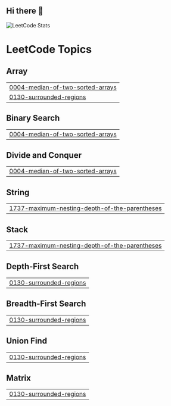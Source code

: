 ## Hi there 👋
![LeetCode Stats](https://leetcard.jacoblin.cool/shreya01082006)

<!--
**shreyasrivastava0782/shreyasrivastava0782** is a ✨ _special_ ✨ repository because its `README.md` (this file) appears on your GitHub profile.

![LeetCode Stats](https://leetcard.jacoblin.cool/shreya01082006)



Here are some ideas to get you started:

- 🔭 I’m currently working on ...
- 🌱 I’m currently learning ...
- 👯 I’m looking to collaborate on ...
- 🤔 I’m looking for help with ...
- 💬 Ask me about ...
- 📫 How to reach me: ...
- 😄 Pronouns: ...
- ⚡ Fun fact: ...
-->

<!---LeetCode Topics Start-->
# LeetCode Topics
## Array
|  |
| ------- |
| [0004-median-of-two-sorted-arrays](https://github.com/shreyasrivastava0782/shreyasrivastava0782/tree/master/0004-median-of-two-sorted-arrays) |
| [0130-surrounded-regions](https://github.com/shreyasrivastava0782/shreyasrivastava0782/tree/master/0130-surrounded-regions) |
## Binary Search
|  |
| ------- |
| [0004-median-of-two-sorted-arrays](https://github.com/shreyasrivastava0782/shreyasrivastava0782/tree/master/0004-median-of-two-sorted-arrays) |
## Divide and Conquer
|  |
| ------- |
| [0004-median-of-two-sorted-arrays](https://github.com/shreyasrivastava0782/shreyasrivastava0782/tree/master/0004-median-of-two-sorted-arrays) |
## String
|  |
| ------- |
| [1737-maximum-nesting-depth-of-the-parentheses](https://github.com/shreyasrivastava0782/shreyasrivastava0782/tree/master/1737-maximum-nesting-depth-of-the-parentheses) |
## Stack
|  |
| ------- |
| [1737-maximum-nesting-depth-of-the-parentheses](https://github.com/shreyasrivastava0782/shreyasrivastava0782/tree/master/1737-maximum-nesting-depth-of-the-parentheses) |
## Depth-First Search
|  |
| ------- |
| [0130-surrounded-regions](https://github.com/shreyasrivastava0782/shreyasrivastava0782/tree/master/0130-surrounded-regions) |
## Breadth-First Search
|  |
| ------- |
| [0130-surrounded-regions](https://github.com/shreyasrivastava0782/shreyasrivastava0782/tree/master/0130-surrounded-regions) |
## Union Find
|  |
| ------- |
| [0130-surrounded-regions](https://github.com/shreyasrivastava0782/shreyasrivastava0782/tree/master/0130-surrounded-regions) |
## Matrix
|  |
| ------- |
| [0130-surrounded-regions](https://github.com/shreyasrivastava0782/shreyasrivastava0782/tree/master/0130-surrounded-regions) |
<!---LeetCode Topics End-->
